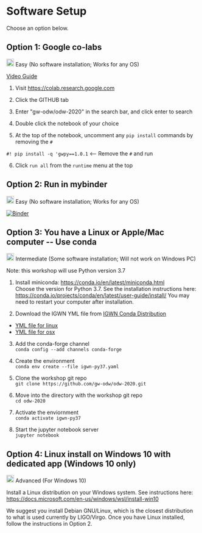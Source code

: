 # Software Setup

Choose an option below.

## Option 1: Google co-labs

<img src='https://www.wispresort.com/uploadedImages/Winter/easy.png' width=20 /> Easy (No software installation; Works for any OS)

[Video Guide](https://labcit.ligo.caltech.edu/~jkanner/gwosc/colab-help-2020.mov)

1) Visit https://colab.research.google.com

2) Click the GITHUB tab

3) Enter "gw-odw/odw-2020" in the search bar, and click enter to search

4) Double click the notebook of your choice

5) At the top of the notebook, uncomment any `pip install` commands by removing the `#`

`#! pip install -q 'gwpy==1.0.1`  <-- Remove the `#` and run

6) Click `run all` from the `runtime` menu at the top

## Option 2: Run in mybinder

<img src='https://www.wispresort.com/uploadedImages/Winter/easy.png' width=20 /> Easy (No software installation; Works for any OS)

[![Binder](https://mybinder.org/badge_logo.svg)](https://mybinder.org/v2/gh/gw-odw/odw-2020/master)


## Option 3: You have a Linux or Apple/Mac computer -- Use conda

<img src='https://www.wispresort.com/uploadedImages/Winter/intermediate.png' width=20 /> Intermediate (Some software installation; Will not work on Windows PC)

Note: this workshop will use Python version 3.7

1) Install miniconda: https://conda.io/en/latest/miniconda.html <br/>
Choose the version for Python 3.7. 
See the installation instructions here: https://conda.io/projects/conda/en/latest/user-guide/install/
You may need to restart your computer after installation.

2) Download the IGWN YML file from [IGWN Conda Distribution](https://computing.docs.ligo.org/conda/environments/igwn-py37/)
 * [YML file for linux](https://computing.docs.ligo.org/conda/environments/linux/igwn-py37.yaml)
 * [YML file for osx  ](https://computing.docs.ligo.org/conda/environments/osx/igwn-py37.yaml)

3) Add the conda-forge channel <br/>
`conda config --add channels conda-forge`

4) Create the environment <br/>
`conda env create --file igwn-py37.yaml`

5) Clone the workshop git repo <br/>
`git clone https://github.com/gw-odw/odw-2020.git`

6) Move into the directory with the workshop git repo <br/>
`cd odw-2020`

7) Activate the enviornment <br/>
`conda activate igwn-py37`

8) Start the jupyter notebook server <br/>
`jupyter notebook`

## Option 4: Linux install on Windows 10 with dedicated app (Windows 10 only)

<img src='https://www.wispresort.com/uploadedImages/Winter/hard.png' width=20 /> Advanced (For Windows 10)

Install a Linux distribution on your Windows system. 
See instructions here: https://docs.microsoft.com/en-us/windows/wsl/install-win10

We suggest you install Debian GNU/Linux, which is the closest distribution to what is 
used currently by LIGO/Virgo. Once you have Linux installed, follow the instructions 
in Option 2.

